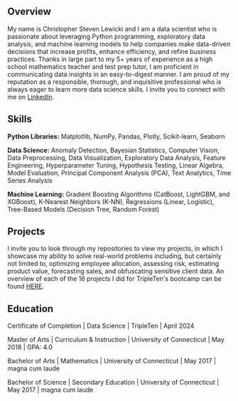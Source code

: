 ## Overview

My name is Christopher Steven Lewicki and I am a data scientist who is passionate about leveraging Python programming, exploratory data analysis, and machine learning models to help companies make data-driven decisions that increase profits, enhance efficiency, and refine business practices. Thanks in large part to my 5+ years of experience as a high school mathematics teacher and test prep tutor, I am proficient in communicating data insights in an easy-to-digest manner. I am proud of my reputation as a responsible, thorough, and inquisitive professional who is always eager to learn more data science skills. I invite you to connect with me on [LinkedIn](https://www.linkedin.com/in/christopherslewicki/).

## Skills

**Python Libraries:** Matplotlib, NumPy, Pandas, Plotly, Scikit-learn, Seaborn

**Data Science:** Anomaly Detection, Bayesian Statistics, Computer Vision, Data Preprocessing, Data Visualization, Exploratory Data Analysis, Feature Engineering, Hyperparameter Tuning, Hypothesis Testing, Linear Algebra, Model Evaluation, Principal Component Analysis (PCA), Text Analytics, Time Series Analysis

**Machine Learning:** Gradient Boosting Algorithms (CatBoost, LightGBM, and XGBoost), K-Nearest Neighbors (K-NN), Regressions (Linear, Logistic), Tree-Based Models (Decision Tree, Random Forest)

## Projects

I invite you to look through my repositories to view my projects, in which I showcase my ability to solve real-world problems including, but certainly not limited to, optimizing employee allocation, assessing risk, estimating product value, forecasting sales, and obfuscating sensitive client data. An overview of each of the 16 projects I did for TripleTen's bootcamp can be found [HERE](https://github.com/ChStLeGitHub/Data-Projects-TripleTen).

## **Education**

Certificate of Completion | Data Science | TripleTen | April 2024

Master of Arts | Curriculum & Instruction | University of Connecticut | May 2018 | GPA: 4.0

Bachelor of Arts | Mathematics | University of Connecticut | May 2017 | magna cum laude

Bachelor of Science | Secondary Education | University of Connecticut | May 2017 | magna cum laude

<!--
**ChStLeGitHub/ChStLeGitHub** is a ✨ _special_ ✨ repository because its `README.md` (this file) appears on your GitHub profile.

Here are some ideas to get you started:

- 🔭 I’m currently working on ...
- 🌱 I’m currently learning ...
- 👯 I’m looking to collaborate on ...
- 🤔 I’m looking for help with ...
- 💬 Ask me about ...
- 📫 How to reach me: ...
- 😄 Pronouns: ...
- ⚡ Fun fact: ...
-->
